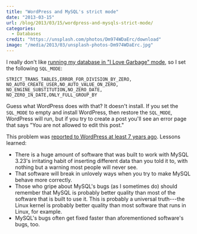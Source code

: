 ```yaml
---
title: "WordPress and MySQL's strict mode"
date: "2013-03-15"
url: /blog/2013/03/15/wordpress-and-mysqls-strict-mode/
categories:
  - Databases
credit: "https://unsplash.com/photos/Dm974WDaErc/download"
image: "/media/2013/03/unsplash-photos-Dm974WDaErc.jpg"
---
```

I really don't like [running my database in "I Love Garbage" mode](/blog/2012/12/23/handling-mysqls-warnings-in-go-code/), so I set the following `SQL_MODE`:

```
STRICT_TRANS_TABLES,ERROR_FOR_DIVISION_BY_ZERO, NO_AUTO_CREATE_USER,NO_AUTO_VALUE_ON_ZERO, NO_ENGINE_SUBSTITUTION,NO_ZERO_DATE, NO_ZERO_IN_DATE,ONLY_FULL_GROUP_BY
```

Guess what WordPress does with that? It doesn't install. If you set the `SQL_MODE` to empty and install WordPress, then restore the `SQL_MODE`, WordPress will run, but if you try to create a post you'll see an error page that says "You are not allowed to edit this post."

This problem was [reported to WordPress at least 7 years ago](http://wordpress.org/support/topic/posts-not-saving-to-database). Lessons learned:

*   There is a huge amount of software that was built to work with MySQL 3.23's irritating habit of inserting different data than you told it to, with nothing but a warning most people will never see.
*   That software will break in unlovely ways when you try to make MySQL behave more correctly.
*   Those who gripe about MySQL's bugs (as I sometimes do) should remember that MySQL is probably better quality than most of the software that is built to use it. This is probably a universal truth---the Linux kernel is probably better quality than most software that runs in Linux, for example.
*   MySQL's bugs often get fixed faster than aforementioned software's bugs, too.
